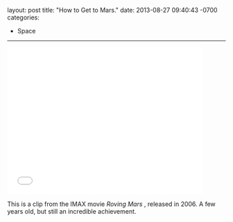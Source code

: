 layout: post
title:  "How to Get to Mars."
date:   2013-08-27 09:40:43 -0700
categories:
  - Space
---

<iframe class="embedly-embed" src="//cdn.embedly.com/widgets/media.html?src=https%3A%2F%2Fwww.youtube.com%2Fembed%2FXRCIzZHpFtY%3Ffeature%3Doembed&url=https%3A%2F%2Fwww.youtube.com%2Fwatch%3Fv%3DXRCIzZHpFtY&image=https%3A%2F%2Fi.ytimg.com%2Fvi%2FXRCIzZHpFtY%2Fhqdefault.jpg&key=d815972c91e546edb5d2d02e509f8b1c&type=text%2Fhtml&schema=youtube" width="450" height="338" scrolling="no" frameborder="0" allowfullscreen></iframe>

This is a clip from the IMAX movie *Roving Mars* , released in 2006. A few years old, but still an incredible achievement.

